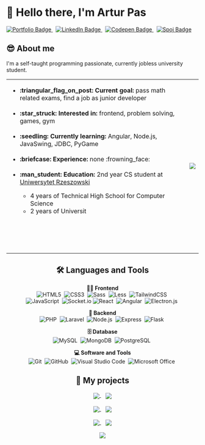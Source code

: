 # :wave: Hello there, I'm Artur Pas
<a href="https://pas-artur.000webhostapp.com">
<img src="https://img.shields.io/badge/Portfolio-202c59?style=for-the-badge&logo=About.me&logoColor=white" alt="Portfolio Badge"/>
</a>
&nbsp;

<a href="https://www.linkedin.com/in/artur-pas/">
<img src="https://img.shields.io/badge/LinkedIn-0077B5?style=for-the-badge&logo=linkedin&logoColor=white" alt="LinkedIn Badge"/>
</a>
&nbsp;

<a href="https://codepen.io/Pasek108">
<img src="https://img.shields.io/badge/Codepen-000000?style=for-the-badge&logo=codepen&logoColor=white" alt="Codepen Badge"/>
</a>
&nbsp;

<a href="https://pl.spoj.com/users/artur_pas/">
<img src="https://img.shields.io/badge/Spoj-337AB7?style=for-the-badge&logo=C&logoColor=white" alt="Spoj Badge"/>
</a>

<!-- ------------------- About me ------------------- -->
## :sunglasses: About me
I'm a self-taught programming passionate, currently jobless university student.

<table>
<tr>
<td>
<ul>
<li><b>:triangular_flag_on_post: Current goal:</b> pass math related exams, find a job as junior developer</li>
<br>
<li><b>:star_struck: Interested in:</b> frontend, problem solving, games, gym</li>
<br>
<li><b>:seedling: Currently learning:</b> Angular, Node.js, JavaSwing, JDBC, PyGame</li>
<br>
<li><b>:briefcase: Experience:</b> none :frowning_face:</li>
<br>
<li><b>:man_student: Education:</b> 2nd year CS student at <a href="https://www.ur.edu.pl/kolegia/kolegium-nauk-przyrodniczych/student/kierunki/informatyka">Uniwersytet Rzeszowski</a></li>
<ul>
<li>4 years of Technical High School for Computer Science</li>
<li>2 years of Universit</li>
</ul>
</ul>
<div>&nbsp;&nbsp;&nbsp;&nbsp;&nbsp;&nbsp;&nbsp;&nbsp;</div>
<div>&nbsp;&nbsp;&nbsp;&nbsp;&nbsp;&nbsp;&nbsp;&nbsp;</div>
<div>&nbsp;&nbsp;&nbsp;&nbsp;&nbsp;&nbsp;&nbsp;&nbsp;</div>
<div>&nbsp;&nbsp;&nbsp;&nbsp;&nbsp;&nbsp;&nbsp;&nbsp;</div>
</td>
<td align="right">
<a href="https://github.com/Pasek108">
<img align="center" src="https://pasek108-5b3r.vercel.app/api/top-langs/?username=Pasek108&show_icons=true&theme=radical&langs_count=10" />
</a>
</td>
</tr>
</table>


<!-- ------------------- Languages and tools ------------------- -->
<div align = "center">
<h2 align="center">🛠️ Languages and Tools</h2>

<b>🏄‍♂️ Frontend</b><br>
![HTML5](https://img.shields.io/badge/-HTML5-E34F26?style=for-the-badge&logo=html5&logoColor=white)&nbsp;
![CSS3](https://img.shields.io/badge/-CSS3-1572B6?style=for-the-badge&logo=css3)&nbsp;
![Sass](https://img.shields.io/badge/-Sass-CC6699?style=for-the-badge&logo=sass&logoColor=white)&nbsp;
![Less](https://img.shields.io/badge/less-2B4C80?style=for-the-badge&logo=less&logoColor=white)&nbsp;
![TailwindCSS](https://img.shields.io/badge/-Tailwind_CSS-38B2AC?style=for-the-badge&logo=tailwind-css&logoColor=white)&nbsp;
<br>
![JavaScript](https://img.shields.io/badge/javascript-%23323330.svg?style=for-the-badge&logo=javascript&logoColor=%23F7DF1E)&nbsp;
![Socket.io](https://img.shields.io/badge/Socket.io-black?style=for-the-badge&logo=socket.io&badgeColor=010101)
![React](https://img.shields.io/badge/-React-%23404d59?style=for-the-badge&logo=react)&nbsp;
![Angular](https://img.shields.io/badge/angular-%23DD0031.svg?style=for-the-badge&logo=angular&logoColor=white)&nbsp;
![Electron.js](https://img.shields.io/badge/Electron-191970?style=for-the-badge&logo=Electron&logoColor=white)&nbsp;

<b>🧰 Backend</b><br>
![PHP](https://img.shields.io/badge/php-%23777BB4.svg?style=for-the-badge&logo=php&logoColor=white)&nbsp;
![Laravel](https://img.shields.io/badge/laravel-%23FF2D20.svg?style=for-the-badge&logo=laravel&logoColor=white)&nbsp;
![Node.js](https://img.shields.io/badge/node.js-339933.svg?style=for-the-badge&logo=nodedotjs&logoColor=white)&nbsp;
![Express](https://img.shields.io/badge/express-000000.svg?style=for-the-badge&logo=express&logoColor=white)&nbsp;
![Flask](https://img.shields.io/badge/flask-%23000.svg?style=for-the-badge&logo=flask&logoColor=white)&nbsp;

<b>🗄️ Database</b></summary><br>
![MySQL](https://img.shields.io/badge/-MySQL-00000F?style=for-the-badge&logo=mysql)&nbsp;
![MongoDB](https://img.shields.io/badge/-MongoDB-47A248?style=for-the-badge&logo=mongodb&logoColor=white)&nbsp;
![PostgreSQL](https://img.shields.io/badge/postgres-%23316192.svg?style=for-the-badge&logo=postgresql&logoColor=white)&nbsp;

<b>💻 Software and Tools</b><br>
![Git](https://img.shields.io/badge/-Git-F05032?style=for-the-badge&logo=git&logoColor=white)&nbsp;
![GitHub](https://img.shields.io/badge/-GitHub-181717?style=for-the-badge&logo=github)&nbsp;
![Visual Studio Code](https://img.shields.io/badge/-VSCODE-007ACC?style=for-the-badge&&logo=visual-studio-code&logoColor=white)&nbsp;
![Microsoft Office](https://img.shields.io/badge/-MS%20Office-D83B01?style=for-the-badge&logo=microsoft-office&logoColor=white)&nbsp;
</div>

<!-- ------------------- My projects ------------------- -->
<div align="center">
<h2 align="center">📂 My projects</h2>
   
<div align="center"> 
   <a href="https://github.com/Pasek108/TicTacToe">
      <img align="center" src="https://pasek108-5b3r.vercel.app/api/pin/?username=Pasek108&repo=TicTacToe&theme=github_dark" />
   </a>
   &nbsp;&nbsp;
   <a href="https://github.com/Pasek108/BeFunge93Interpreter">
      <img align="center" src="https://pasek108-5b3r.vercel.app/api/pin/?username=Pasek108&repo=BeFunge93Interpreter&theme=github_dark" />
   </a>
</div><br>
   
<div align="center"> 
   <a href="https://github.com/Pasek108/GoblinSlayer">
      <img align="center" src="https://pasek108-5b3r.vercel.app/api/pin/?username=Pasek108&repo=GoblinSlayer&theme=github_dark" />
   </a>
   &nbsp;&nbsp;   
   <a href="https://github.com/Pasek108/Weather">
      <img align="center" src="https://pasek108-5b3r.vercel.app/api/pin/?username=Pasek108&repo=Weather&theme=github_dark" />
   </a>
</div><br>
   
<div align="center"> 
   <a href="https://github.com/Pasek108/ConnectGame">
      <img align="center" src="https://pasek108-5b3r.vercel.app/api/pin/?username=Pasek108&repo=ConnectGame&theme=github_dark" />
   </a>
   &nbsp;&nbsp;
   <a href="https://github.com/Pasek108/DeerKiller">
      <img align="center" src="https://pasek108-5b3r.vercel.app/api/pin/?username=Pasek108&repo=DeerKiller&theme=github_dark" />
   </a>
</div><br>
   
<div align="center">  
   <a href="https://github.com/Pasek108/TimeApp">
      <img align="center" src="https://pasek108-5b3r.vercel.app/api/pin/?username=Pasek108&repo=TimeApp&theme=github_dark" />
   </a>
</div>
   
</div>



